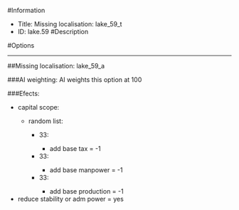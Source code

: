 #Information
 - Title: Missing localisation: lake_59_t
 - ID: lake.59
#Description

#Options

___
##Missing localisation: lake_59_a

###AI weighting:
AI weights this option at 100


###Efects:<ul><li>capital scope:</li><ul><li>random list:</li><ul><li>33:</li><ul><li>add base tax = -1</li></ul><li>33:</li><ul><li>add base manpower = -1</li></ul><li>33:</li><ul><li>add base production = -1</li></ul></ul></ul><li>reduce stability or adm power = yes</li></ul>
